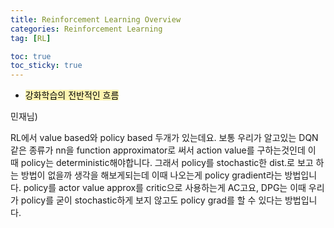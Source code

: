 ```yaml
---
title: Reinforcement Learning Overview
categories: Reinforcement Learning
tag: [RL]

toc: true
toc_sticky: true
---
```


- <mark style='background-color: #fff5b1'> 강화학습의 전반적인 흐름 </mark>


민재님)


RL에서 value based와 policy based 두개가 있는데요. 
보통 우리가 알고있는 DQN같은 종류가 nn을 function approximator로 써서 action value를 구하는것인데 이 때 policy는 deterministic해야합니다. 
그래서 policy를 stochastic한 dist.로 보고 하는 방법이 없을까 생각을 해보게되는데 이때 나오는게 policy gradient라는 방법입니다. 
policy를 actor value approx를 critic으로 사용하는게 AC고요, DPG는 이때 우리가 policy를 굳이 stochastic하게 보지 않고도 policy grad를 할 수 있다는 방법입니다.
